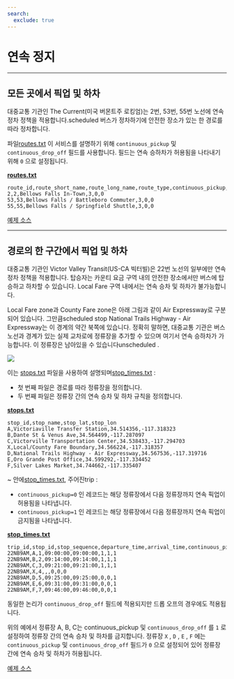 ```yaml
---
search:
  exclude: true
---
```


# 연속 정지

<hr/>

## 모든 곳에서 픽업 및 하차

대중교통 기관인 The Current(미국 버몬트주 로킹엄)는 2번, 53번, 55번 노선에 연속 정차 정책을 적용합니다.scheduled 버스가 정차하기에 안전한 장소가 있는 한 경로를 따라 정차합니다.

파일[routes.txt](../../reference/#routestxt) 이 서비스를 설명하기 위해 `continuous_pickup` 및 `continuous_drop_off` 필드를 사용합니다. 필드는 연속 승하차가 허용됨을 나타내기 위해 `0` 으로 설정됩니다.

[**routes.txt**](../../reference/#routestxt)

    route_id,route_short_name,route_long_name,route_type,continuous_pickup,continuous_drop_off
    2,2,Bellows Falls In-Town,3,0,0
    53,53,Bellows Falls / Battleboro Commuter,3,0,0
    55,55,Bellows Falls / Springfield Shuttle,3,0,0

[예제 소스](https://crtransit.org/bus-schedules/)

<hr/>

## 경로의 한 구간에서 픽업 및 하차

대중교통 기관인 Victor Valley Transit(US-CA 빅터빌)은 22번 노선의 일부에만 연속 정차 정책을 적용합니다. 탑승자는 카운티 요금 구역 내의 안전한 장소에서만 버스에 탑승하고 하차할 수 있습니다. Local Fare 구역 내에서는 연속 승차 및 하차가 불가능합니다.

Local Fare zone과 County Fare zone은 아래 그림과 같이 Air Expressway로 구분되어 있습니다. 그만큼scheduled stop National Trails Highway - Air Expressway는 이 경계의 약간 북쪽에 있습니다. 정확히 말하면, 대중교통 기관은 버스 노선과 경계가 있는 실제 교차로에 정류장을 추가할 수 있으며 여기서 연속 승하차가 가능합니다. 이 정류장은 남아있을 수 있습니다unscheduled .

![](../../assets/victor-valley-transit.svg)

이는 [stops.txt](../../reference/#stopstxt) 파일을 사용하여 설명되며[stop_times.txt](../../reference/#stoptimestxt) :

- 첫 번째 파일은 경로를 따라 정류장을 정의합니다.
- 두 번째 파일은 정류장 간의 연속 승차 및 하차 규칙을 정의합니다.

[**stops.txt**](../../reference/#stopstxt)

    stop_id,stop_name,stop_lat,stop_lon
    A,Victoriaville Transfer Station,34.514356,-117.318323
    B,Dante St & Venus Ave,34.564499,-117.287097
    C,Victorville Transportation Center,34.538433,-117.294703
    X,Local/County Fare Boundary,34.566224,-117.318357
    D,National Trails Highway - Air Expressway,34.567536,-117.319716
    E,Oro Grande Post Office,34.599292,-117.334452
    F,Silver Lakes Market,34.744662,-117.335407

\~ 안에[stop_times.txt](../../reference/#stoptimestxt), 주어진trip :

- `continuous_pickup=0` 인 레코드는 해당 정류장에서 다음 정류장까지 연속 픽업이 허용됨을 나타냅니다.
- `continuous_pickup=1` 인 레코드는 해당 정류장에서 다음 정류장까지 연속 픽업이 금지됨을 나타냅니다.

[**stop_times.txt**](../../reference/#stoptimestxt)

    trip_id,stop_id,stop_sequence,departure_time,arrival_time,continuous_pickup,continuous_drop_off,timepoint
    22NB9AM,A,1,09:00:00,09:00:00,1,1,1
    22NB9AM,B,2,09:14:00,09:14:00,1,1,1
    22NB9AM,C,3,09:21:00,09:21:00,1,1,1
    22NB9AM,X,4,,,0,0,0
    22NB9AM,D,5,09:25:00,09:25:00,0,0,1
    22NB9AM,E,6,09:31:00,09:31:00,0,0,1
    22NB9AM,F,7,09:46:00,09:46:00,0,0,1

동일한 논리가 `continuous_drop_off` 필드에 적용되지만 드롭 오프의 경우에도 적용됩니다.

위의 예에서 정류장 A, B, C는 continuous_pickup 및 `continuous_drop_off` 를 `1` 로 설정하여 정류장 간의 연속 승차 및 하차를 금지합니다. 정류장 `X` , `D` , `E` , `F` 에는 `continuous_pickup` 및 `continuous_drop_off` 필드가 `0` 으로 설정되어 있어 정류장 간에 연속 승차 및 하차가 허용됩니다.

[예제 소스](https://vvta.org/routes/route-22/)
